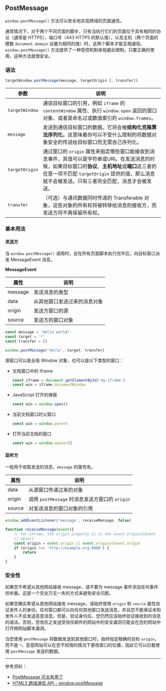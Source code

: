 ## PostMessage

`window.postMessage()` 方法可以安全地实现跨域的页面通信。

通常情况下，对于两个不同页面的脚步，只有当执行它们的页面位于具有相同的协议（通常是 HTTPS），端口号（443 HTTPS 的默认值），以及主机（两个页面的模数 `document.domain` 设置为相同的值）时，这两个脚本才能互相通信。`window.postMessage()` 方法提供了一种受控机制来规避此限制，只要正确的使用，这种方法就很安全。

### 语法

```js
targetWindow.postMessage(message, targetOrigin [, transfer])
```

| 参数           | 说明                                                         |
| -------------- | ------------------------------------------------------------ |
| `targetWindow` | 通信目标窗口的引用，例如 `iframe` 的 `contentWindow` 属性、执行 `window.open` 返回的窗口对象、或者是命名过或数值索引的 `window.frames`。 |
| `message`      | 发送到通信目标窗口的数据。它将会被**结构化克隆算法序列化**。这意味着你可以不受什么限制的将数据对象安全的传送给目标窗口而无需自己序列化。 |
| `targetOrigin` | 通过窗口的 `origin` 属性来指定哪些窗口能接收到消息事件，其值可以是字符串或URI。在发送消息的时候，如果目标窗口的**协议**、**主机地址**或**端口**这三者的任意一项不匹配 `targetOrigin` 提供的值，那么消息就不会被发送。只有三者完全匹配，消息才会被发送。 |
| `transfer`     | （可选）与通讯数据同时传递的 Transferable 对象，这些对象的所有权将被转移给消息的接收方，而发送方将不再保留所有权。 |

### 基本用法

#### 发送方

当 `window.postMessage()` 调用时，会在所有页面脚本执行完毕后，向目标窗口派发 MessageEvent 消息。

**MessageEvent**

| 属性    | 说明                         |
| ------- | ---------------------------- |
| message | 发送消息的类型               |
| data    | 从其他窗口发送过来的消息对象 |
| origin  | 发送方窗口的源               |
| source  | 发送方的窗口对象             |

```js
const message = 'Hello world!'
const target = '*'
const transfer = []

window.postMessage('hello', target, transfer)
```

源窗口可以是全局 Window 对象，也可以是以下类型的窗口：

* 文档窗口中的 iframe

  ```js
  const iframe = document.getElementById('my-iframe')
  const win = iframe.documentWindow
  ```

* JavaScript 打开的弹窗

  ```js
  const win = window.open()
  ```

* 当前文档窗口的父窗口

  ```js
  const win = window.parent
  ```

* 打开当前文档的窗口

  ```js
  const win = window.opener()
  ```

#### 监听方

一般用于收取发送的消息，`message` 的属性有。

| 属性   | 说明                                           |
| ------ | ---------------------------------------------- |
| data   | 从源窗口传递过来的对象                         |
| origin | 调用 `postMessage` 时消息发送方窗口的 `origin` |
| source | 对发送消息的窗口对象的引用                     |

```js
window.addEventListener('message', receiveMessage, false)

function receiveMessage(event){
    // For Chrome, the origin property is in the event.originalEvent
    // object
    const origin = event.origin || event.originalEvent.origin
    if (origin !== 'http://example.org:8080') {
        return
    }
}
```

### 安全性

如果您不希望从其他网站接收 message，请不要为 message 事件添加任何事件侦听器。这是一个完全万无一失的方式来避免安全问题。

如果您确实希望从其他网站接收 message，请始终使用 `origin` 和  `source` 属性验证发件人的身份。任何窗口都可以向任何其他窗口发送消息，并且您不能保证未知发件人不会发送恶意消息。但是，验证身份后，您仍然应该始终验证接收到的消息的语法。否则，您信任之发送受信任邮件的网站中的安全漏洞可能会在您的网站中打开跨网站脚本漏洞。

当您使用 `postMessage` 将数据发送到其他窗口时，始终指定精确的目标 `origin`，而不是 `*`。恶意网站可以在您不知情的情况下更改窗口的位置，因此它可以拦截使用 `postMessage` 发送的数据。

---

参考资料：

* [PostMessage 可太有用了](https://juejin.im/post/5b8359f351882542ba1dcc31)
* [HTML5 跨域通信 API - window.postMessage](https://juejin.im/entry/57d7c8005bbb50005bd0de1e)